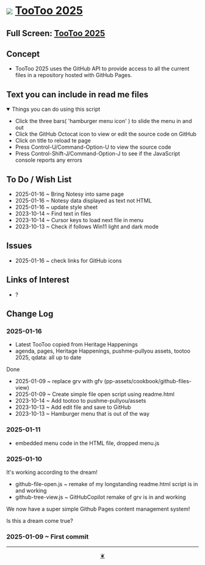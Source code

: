 # [![](https://pushme-pullyou.github.io/assets/svg/octicon.svg )](https://github.com/pushme-pullyou/tootoo-2025/ "Source code on GitHub" ) [ TooToo 2025]( https://pushme-pullyou.github.io/2025/ "Home page" )

<!--  @@@
<div class=iframe-resize ><iframe src= https://pushme-pullyou.github.io/tootoo-2025/ height=100% width=100% ></iframe></div>
_"Templates Read Me" in a resizable window_
@@@  -->

## Full Screen: [TooToo 2025]( https://pushme-pullyou.github.io/tootoo-2025/ )


## Concept

* TooToo 2025 uses the GitHub API to provide access to all the current files in a repository hosted with GitHub Pages.

## Text you can include in read me files

<details open >

<summary> Things you can do using this script</summary>

* Click the three bars( 'hamburger menu icon' ) to slide the menu in and out
* Click the GitHub Octocat icon to view or edit the source code on GitHub
* Click on title to reload te page
* Press Control-U/Command-Option-U to view the source code
* Press Control-Shift-J/Command-Option-J to see if the JavaScript console reports any errors

</details>

## To Do / Wish List

* 2025-01-16 ~ Bring Notesy into same page
* 2025-01-16 ~ Notesy data displayed as text not HTML
* 2025-01-16 ~ update style sheet
* 2023-10-14 ~ Find text in files
* 2023-10-14 ~ Cursor keys to load next file in menu
* 2023-10-13 ~ Check if follows Win11 light and dark mode


## Issues

* 2025-01-16 ~ check links for GitHub icons

## Links of Interest

* ?

## Change Log

### 2025-01-16

* Latest TooToo copied from Heritage Happenings
* agenda, pages, Heritage Happenings, pushme-pullyou assets, tootoo 2025, qdata: all up to date

Done

* 2025-01-09 ~ replace grv with gfv (pp-assets/cookbook/github-files-view)
* 2025-01-09 ~ Create simple file open script using readme.html
* 2023-10-14 ~ Add tootoo to pushme-pullyou/assets
* 2023-10-13 ~ Add edit file and save to GitHub
* 2023-10-13 ~ Hamburger menu that is out of the way


### 2025-01-11

* embedded menu code in the HTML file, dropped menu.js

### 2025-01-10

It's working according to the dream!

* github-file-open.js ~ remake of my longstanding readme.html script is in and working
* github-tree-view.js ~ GitHubCopilot remake of grv is in and working

We now have a super simple Github Pages content management system!

Is this a dream come true?



### 2025-01-09 ~ First commit


***

<center title="Hello! Click me to go up to the top" ><a class=aDingbat href=javascript:window.scrollTo(0,0);> ❦ </a></center>